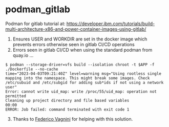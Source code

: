 # podman_gitlab
Podman for gitlab tutorial at:
https://developer.ibm.com/tutorials/build-multi-architecture-x86-and-power-container-images-using-gitlab/

1. Ensures USER and WORKDIR are set in the docker image which prevents errors otherwise seen in gitlab CI/CD operations
2. Errors seen in gitlab CI/CD when using the standard podman from quay.io ...
```
$ podman --storage-driver=vfs build --isolation chroot -t $APP -f ./Dockerfile --no-cache
time="2023-04-03T09:21:40Z" level=warning msg="Using rootless single mapping into the namespace. This might break some images. Check /etc/subuid and /etc/subgid for adding sub*ids if not using a network user"
Error: cannot write uid_map: write /proc/55/uid_map: operation not permitted
Cleaning up project directory and file based variables
00:00
ERROR: Job failed: command terminated with exit code 1
```
3. Thanks to [Federico Vagnini](https://www.linkedin.com/in/federicovagnini/) for helping with this solution.
